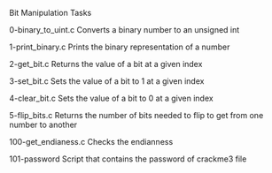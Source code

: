 Bit Manipulation Tasks

0-binary_to_uint.c
Converts a binary number to an unsigned int

1-print_binary.c 
Prints the binary representation of a number

2-get_bit.c 
Returns the value of a bit at a given index

3-set_bit.c 
Sets the value of a bit to 1 at a given index

4-clear_bit.c 
Sets the value of a bit to 0 at a given index

5-flip_bits.c 
Returns the number of bits needed to flip to get from one number to another

100-get_endianess.c 
Checks the endianness

101-password 
Script that contains the password of crackme3 file
